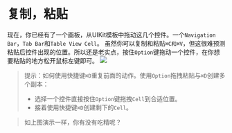 # 复制，粘贴

现在，你已经有了一个画板，从UIKit模板中拖动这几个控件。一个`Navigation Bar`，`Tab Bar`和`Table View Cell`。
虽然你可以复制和粘贴`⌘C和⌘V`，但这很难预测粘贴后控件出现的位置。所以还是老实点，按住`Option`键拖动一个控件，在你想要粘贴的地方松开鼠标左键即可。
![](https://koenig-media.raywenderlich.com/uploads/2015/10/steal-from-template.gif)

>提示：如何使用快捷键`⌘D`重复前面的动作。使用`Option`拖拽粘贴与`⌘D`创建多个副本：
>+ 选择一个控件直接按住`Option`键拖拽`Cell`到合适位置。
>+ 接着使用快捷键`⌘D`创建剩下的`Cell`。

>如上图演示一样，你有没有吃精呢？